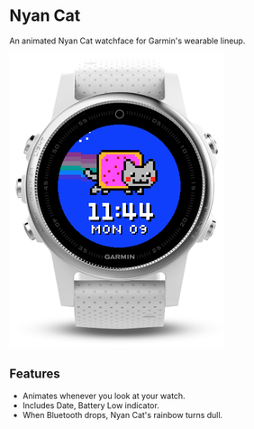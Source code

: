 # Nyan Cat

An animated Nyan Cat watchface for Garmin's wearable lineup.

![](artwork/screen-f5s.png)

## Features

- Animates whenever you look at your watch.
- Includes Date, Battery Low indicator.
- When Bluetooth drops, Nyan Cat's rainbow turns dull.
